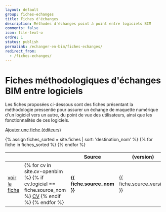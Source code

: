```yaml
---
layout: default
group: fiches-echanges
title: Fiches d'échanges
description: Méthodes d'échanges point à point entre logiciels BIM
comments: false
icon: file-text-o
ordre: 1
status: publish
permalink: /echanger-en-bim/fiches-echanges/
redirect_from:
  - /fiches-echanges/
---
```


# Fiches méthodologiques d'échanges BIM entre logiciels

Les fiches proposées ci-dessous sont des fiches présentant la méthodologie pressentie pour assurer un échange de maquette numérique d'un logiciel vers un autre, du point de vue des utilisateurs, ainsi que les fonctionnalités de ces logiciels. 

<div class="row">
  <div class="col-12">
    <p class="text-right"><a class="btn btn-sm btn-secondary" href="/echanger-en-bim/fiches-echanges/nouvelle/" role="button"><i class="fa fa-plus" aria-hidden="true"></i> Ajouter une fiche (éditeurs)</a></p>
  </div>
</div>

<div class="row">
  <div class="col-12">
    <div class="table-responsive">
      <table id="tablefilter" class="table table-sm">
        <thead class="thead-light">
          <tr>
            <th></th>
            <th></th>
            <th>Source</th>
            <th>(version)</th>
            <th></th>
            <th></th>
            <th>Destination</th>
            <th>(version)</th>
            <th>Usage-Métier</th>
            <!-- <th>Mise à jour</th> -->
          </tr>
        </thead>
        <tbody>
          {% assign fiches_sorted = site.fiches | sort: 'destination_nom' %}
          {% for fiche in fiches_sorted %}
            <tr>
              <td><a class="btn btn-primary btn-sm" href="{{ fiche.url }}" role="button"><i class="fa fa-file-text-o" aria-hidden="true"></i> voir la fiche</a></td>              
              <td>
                {% for cv in site.cv-openbim %}
                  {% if cv.logiciel == fiche.source_nom %}
                    <a href="{{ cv.url }}" class="badge badge-secondary">CV</a>
                  {% endif %}
                {% endfor %}
              </td>
              <td><strong>{{ fiche.source_nom }}</strong></td>
              <td>{{ fiche.source_version }}</td>
              <td><i class="fa fa-arrow-right" aria-hidden="true"></i></td>
              <td>
                {% for cv in site.cv-openbim %}
                  {% if cv.logiciel == fiche.destination_nom %}
                    <a href="{{ cv.url }}" class="badge badge-secondary">CV</a>
                  {% endif %}
                {% endfor %}
              </td>
              <td><strong>{{ fiche.destination_nom }}</strong></td>
              <td>{{ fiche.destination_version }}</td>
              <td>{{ fiche.usage_metier }}</td>
              <!-- <td><i class="fa fa-clock-o" aria-hidden="true"></i> {{ fiche.maj }}</td> -->
            </tr>
          {% endfor %}
        </tbody>
      </table>
    </div>
  </div>
</div>  
